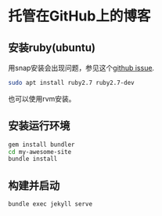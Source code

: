 # 托管在GitHub上的博客

## 安装ruby(ubuntu)

用snap安装会出现问题，参见这个[github issue](https://github.com/eventmachine/eventmachine/issues/881).

```bash
sudo apt install ruby2.7 ruby2.7-dev
```

也可以使用rvm安装。

## 安装运行环境

```bash
gem install bundler
cd my-awesome-site
bundle install
```

## 构建并启动

```bash
bundle exec jekyll serve
```